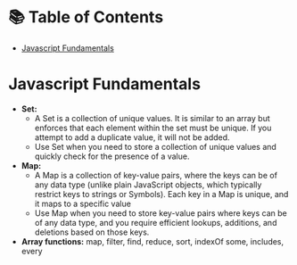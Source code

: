 # 📚 Table of Contents

- [Javascript Fundamentals](#javascript-fundamentals)

# Javascript Fundamentals

* **Set:**
   * A Set is a collection of unique values. It is similar to an array but enforces that each element within the set must be unique. If you attempt to add a duplicate value, it will not be added.
   * Use Set when you need to store a collection of unique values and quickly check for the presence of a value.
* **Map:**
   * A Map is a collection of key-value pairs, where the keys can be of any data type (unlike plain JavaScript objects, which typically restrict keys to strings or Symbols). Each key in a Map is unique, and it maps to a specific value
   * Use Map when you need to store key-value pairs where keys can be of any data type, and you require efficient lookups, additions, and deletions based on those keys.
* **Array functions:** map, filter, find, reduce, sort, indexOf some, includes, every